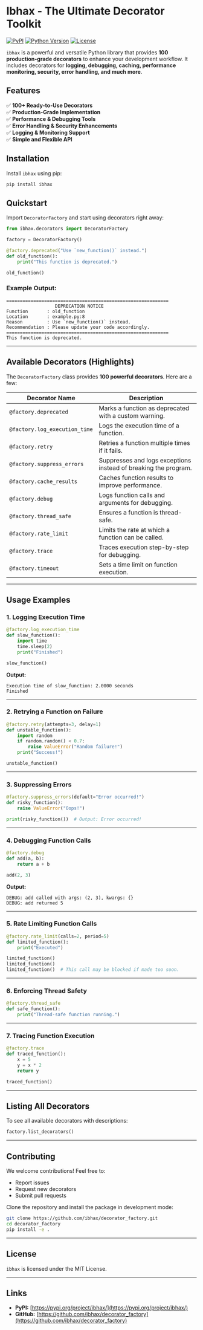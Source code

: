 # Ibhax - The Ultimate Decorator Toolkit

[![PyPI](https://img.shields.io/pypi/v/ibhax.svg)](https://pypi.org/project/ibhax/)
[![Python Version](https://img.shields.io/pypi/pyversions/ibhax.svg)](https://pypi.org/project/ibhax/)
[![License](https://img.shields.io/pypi/l/ibhax.svg)](https://opensource.org/licenses/MIT)

`ibhax` is a powerful and versatile Python library that provides **100 production-grade decorators** to enhance your development workflow. It includes decorators for **logging, debugging, caching, performance monitoring, security, error handling, and much more**.

## Features

✅ **100+ Ready-to-Use Decorators**  
✅ **Production-Grade Implementation**  
✅ **Performance & Debugging Tools**  
✅ **Error Handling & Security Enhancements**  
✅ **Logging & Monitoring Support**  
✅ **Simple and Flexible API**  

## Installation

Install `ibhax` using pip:

```bash
pip install ibhax
```

## Quickstart

Import `DecoratorFactory` and start using decorators right away:

```python
from ibhax.decorators import DecoratorFactory

factory = DecoratorFactory()

@factory.deprecated("Use `new_function()` instead.")
def old_function():
    print("This function is deprecated.")

old_function()
```

### Example Output:
```
============================================================
                  DEPRECATION NOTICE                     
Function       : old_function
Location       : example.py:8
Reason         : Use `new_function()` instead.
Recommendation : Please update your code accordingly.
============================================================
This function is deprecated.
```

---

## Available Decorators (Highlights)

The `DecoratorFactory` class provides **100 powerful decorators**. Here are a few:

| Decorator Name          | Description |
|-------------------------|------------|
| `@factory.deprecated`   | Marks a function as deprecated with a custom warning. |
| `@factory.log_execution_time` | Logs the execution time of a function. |
| `@factory.retry`        | Retries a function multiple times if it fails. |
| `@factory.suppress_errors` | Suppresses and logs exceptions instead of breaking the program. |
| `@factory.cache_results` | Caches function results to improve performance. |
| `@factory.debug`        | Logs function calls and arguments for debugging. |
| `@factory.thread_safe`  | Ensures a function is thread-safe. |
| `@factory.rate_limit`   | Limits the rate at which a function can be called. |
| `@factory.trace`        | Traces execution step-by-step for debugging. |
| `@factory.timeout`      | Sets a time limit on function execution. |

---

## Usage Examples

### 1. Logging Execution Time

```python
@factory.log_execution_time
def slow_function():
    import time
    time.sleep(2)
    print("Finished")

slow_function()
```
**Output:**
```
Execution time of slow_function: 2.0000 seconds
Finished
```

---

### 2. Retrying a Function on Failure

```python
@factory.retry(attempts=3, delay=1)
def unstable_function():
    import random
    if random.random() < 0.7:
        raise ValueError("Random failure!")
    print("Success!")

unstable_function()
```

---

### 3. Suppressing Errors

```python
@factory.suppress_errors(default="Error occurred!")
def risky_function():
    raise ValueError("Oops!")

print(risky_function())  # Output: Error occurred!
```

---

### 4. Debugging Function Calls

```python
@factory.debug
def add(a, b):
    return a + b

add(2, 3)
```
**Output:**
```
DEBUG: add called with args: (2, 3), kwargs: {}
DEBUG: add returned 5
```

---

### 5. Rate Limiting Function Calls

```python
@factory.rate_limit(calls=2, period=5)
def limited_function():
    print("Executed")

limited_function()
limited_function()
limited_function()  # This call may be blocked if made too soon.
```

---

### 6. Enforcing Thread Safety

```python
@factory.thread_safe
def safe_function():
    print("Thread-safe function running.")
```

---

### 7. Tracing Function Execution

```python
@factory.trace
def traced_function():
    x = 5
    y = x * 2
    return y

traced_function()
```

---

## Listing All Decorators

To see all available decorators with descriptions:

```python
factory.list_decorators()
```

---

## Contributing

We welcome contributions! Feel free to:

- Report issues
- Request new decorators
- Submit pull requests

Clone the repository and install the package in development mode:

```bash
git clone https://github.com/ibhax/decorator_factory.git
cd decorator_factory
pip install -e .
```

---

## License

`ibhax` is licensed under the MIT License.

---

## Links

- **PyPI:** [https://pypi.org/project/ibhax/](https://pypi.org/project/ibhax/)
- **GitHub:** [https://github.com/ibhax/decorator_factory](https://github.com/ibhax/decorator_factory)
